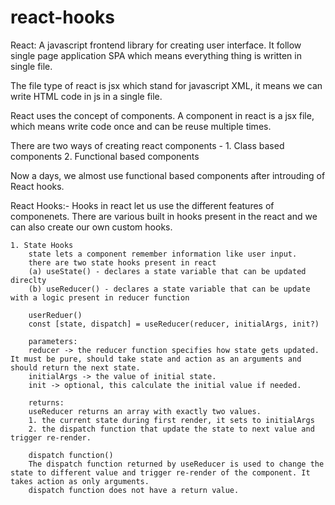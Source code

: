# react-hooks
React: A javascript frontend library for creating user interface. It follow single page application SPA which means everything thing is written in single file.

The file type of react is jsx which stand for javascript XML, it means we can write HTML code in js in a single file.

React uses the concept of components. A component in react is a jsx file, which means write code once and can be reuse multiple times.

There are two ways of creating react components -
    1. Class based components
    2. Functional based components

Now a days, we almost use functional based components after introuding of React hooks.

React Hooks:- Hooks in react let us use the different features of componenets. There are various built in hooks present in the react and we can also create our own custom hooks.

    1. State Hooks
        state lets a component remember information like user input.
        there are two state hooks present in react
        (a) useState() - declares a state variable that can be updated direclty
        (b) useReducer() - declares a state variable that can be update with a logic present in reducer function

        userReduer()
        const [state, dispatch] = useReducer(reducer, initialArgs, init?)

        parameters:
        reducer -> the reducer function specifies how state gets updated. It must be pure, should take state and action as an arguments and should return the next state.
        initialArgs -> the value of initial state.
        init -> optional, this calculate the initial value if needed.

        returns:
        useReducer returns an array with exactly two values.
        1. the current state during first render, it sets to initialArgs
        2. the dispatch function that update the state to next value and trigger re-render.

        dispatch function()
        The dispatch function returned by useReducer is used to change the state to different value and trigger re-render of the component. It takes action as only arguments.
        dispatch function does not have a return value.
        

        



